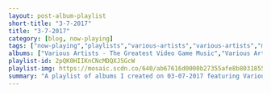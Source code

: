 ```yaml
---
layout: post-album-playlist
short-title: "3-7-2017"
title: "3-7-2017"
category: [blog, now-playing]
tags: ["now-playing","playlists","various-artists","various-artists","minus-the-bear","mae","bloodhound-gang","lagwagon","grandaddy","various-artists","various-artists"]
albums: ["Various Artists - The Greatest Video Game Music","Various Artists - DreamWorks Voltron Legendary Defender (Season 1 Soundtrack)","Minus the Bear - VOIDS","Mae - Destination: B-Sides","Bloodhound Gang - Hefty Fine","Lagwagon - Let's Talk About Leftovers","Grandaddy - Last Place","Various Artists - The Chief","Various Artists - Goblin"]
playlist-id: 2pQK0HIIKnCNcMDQXJ5GcW
playlist-img: https://mosaic.scdn.co/640/ab67616d0000b27355afe8b80318554b77747d3dab67616d0000b273673d4b7846e452f708346a68ab67616d0000b273943c113347461b66ba58d116ab67616d0000b27399948d6ce9714dae178a3292
summary: "A playlist of albums I created on 03-07-2017 featuring Various Artists, Various Artists, Minus the Bear, Mae, Bloodhound Gang, Lagwagon, Grandaddy, Various Artists, and Various Artists"
---
```

